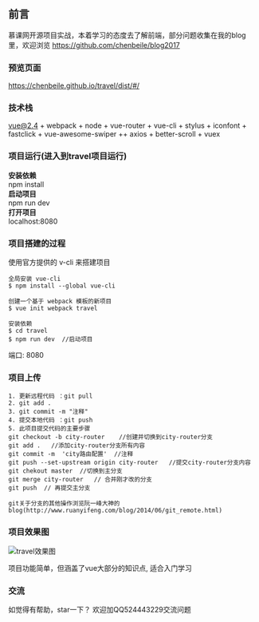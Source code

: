 ## 前言
慕课网开源项目实战，本着学习的态度去了解前端，部分问题收集在我的blog里，欢迎浏览
https://github.com/chenbeile/blog2017
### 预览页面
https://chenbeile.github.io/travel/dist/#/
### 技术栈
vue@2.4 + webpack + node + vue-router + vue-cli + stylus + iconfont + fastclick + vue-awesome-swiper ++ axios + better-scroll + vuex

### 项目运行(进入到travel项目运行)
**安装依赖**  
npm install  
**启动项目**   
npm run dev  
**打开项目**  
localhost:8080


### 项目搭建的过程
使用官方提供的 v-cli 来搭建项目
```
全局安装 vue-cli
$ npm install --global vue-cli  

创建一个基于 webpack 模板的新项目
$ vue init webpack travel  

安装依赖
$ cd travel
$ npm run dev  //启动项目
```
端口: 8080

### 项目上传
```
1. 更新远程代码 ：git pull 
2. git add .
3. git commit -m "注释"
4. 提交本地代码 ：git push 
5. 此项目提交代码的主要步骤  
git checkout -b city-router    //创建并切换到city-router分支  
git add .   //添加city-router分支所有内容  
git commit -m  'city路由配置'  //注释  
git push --set-upstream origin city-router   //提交city-router分支内容  
git chekout master  //切换到主分支  
git merge city-router   // 合并刚才改的分支  
git push  // 再提交主分支  

git关于分支的其他操作浏览阮一峰大神的blog(http://www.ruanyifeng.com/blog/2014/06/git_remote.html)  
```
### 项目效果图
![travel效果图](./travel.gif)  

项目功能简单，但涵盖了vue大部分的知识点, 适合入门学习

### 交流
如觉得有帮助，star一下？
欢迎加QQ524443229交流问题

 
